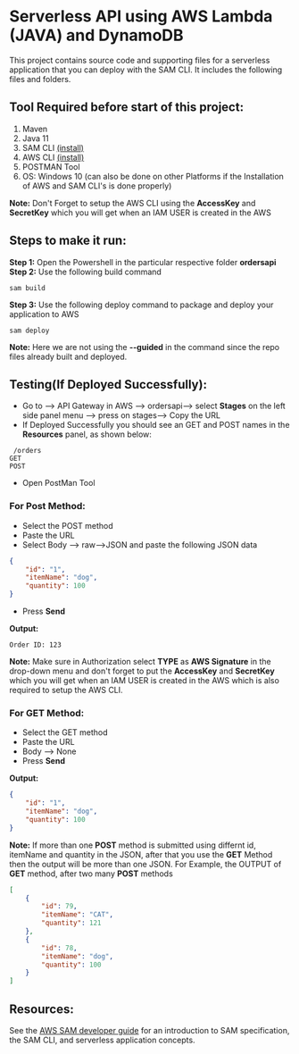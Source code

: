 # Serverless API using AWS Lambda (JAVA) and DynamoDB
This project contains source code and supporting files for a serverless application that you can deploy with the SAM CLI. It includes the following files and folders.
## Tool Required before start of this project:
1. Maven
2. Java 11 
3. SAM CLI [(install)](https://docs.aws.amazon.com/serverless-application-model/latest/developerguide/serverless-sam-cli-install.html)
4. AWS CLI [(install)](https://awscli.amazonaws.com/AWSCLIV2.msi)
5. POSTMAN Tool
6. OS: Windows 10 (can also be done on other Platforms if the Installation of AWS and SAM CLI's is done properly)<br />

**Note:** Don't Forget to setup the AWS CLI using the **AccessKey** and **SecretKey** which you will get when an IAM USER is created in the AWS
## Steps to make it run:
**Step 1:** Open the Powershell in the particular respective folder **ordersapi**<br>
**Step 2:** Use the following build command
```shell
sam build
```
**Step 3:** Use the following deploy command to package and deploy your application to AWS
```shell
sam deploy
```
**Note:** Here we are not using the **--guided** in the command since the repo files already built and deployed.

## Testing(If Deployed Successfully):
* Go to --> API Gateway in AWS --> ordersapi--> select **Stages** on the left side panel menu --> press on stages--> Copy the URL
* If Deployed Successfully you should see an GET and POST names in the **Resources** panel, as shown below:
```shell 
 /orders
GET
POST
```
* Open PostMan Tool 

### For Post Method:
* Select the POST method
* Paste the URL
* Select Body --> raw-->JSON and paste the following JSON data
```JSON
{
    "id": "1",
    "itemName": "dog",
    "quantity": 100
}
```
* Press **Send** <br/>

**Output:** <br>
```shell
Order ID: 123
```
**Note:** Make sure in Authorization select **TYPE** as  **AWS Signature** in the drop-down menu and don't forget to put the **AccessKey** and **SecretKey** which you will get when an IAM USER is created in the AWS which is also required to setup the AWS CLI. 

### For GET Method:
* Select the GET method
* Paste the URL
* Body --> None
* Press **Send**

**Output:** <br>
```JSON
{
    "id": "1",
    "itemName": "dog",
    "quantity": 100
}
```
**Note:** If more than one **POST** method is submitted using differnt id, itemName and quantity in the JSON, after that you use the **GET** Method then the output will be more than one JSON. For Example, the OUTPUT of **GET** method, after two many **POST** methods
```JSON
[
    {
        "id": 79,
        "itemName": "CAT",
        "quantity": 121
    },
    {
        "id": 78,
        "itemName": "dog",
        "quantity": 100
    }
]
```
## Resources:

See the [AWS SAM developer guide](https://docs.aws.amazon.com/serverless-application-model/latest/developerguide/what-is-sam.html) for an introduction to SAM specification, the SAM CLI, and serverless application concepts.